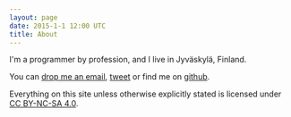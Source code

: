 ```yaml
---
layout: page
date: 2015-1-1 12:00 UTC
title: About 
---
```


I'm a programmer by profession, and I live in Jyväskylä, Finland. 

You can [drop me an email](mailto:ane@iki.fi), [tweet](http://twitter.com/ironballs) or find me on
[github](https://github.com/ane).

Everything on this site unless otherwise explicitly stated is licensed under
[CC BY-NC-SA 4.0](https://creativecommons.org/licenses/by-nc-sa/4.0/).


